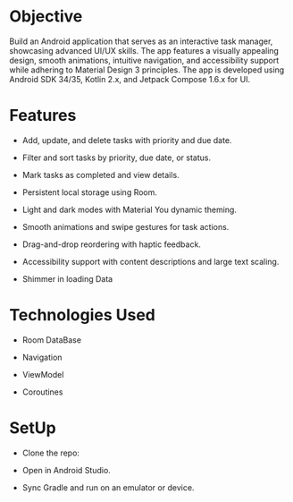 # Objective
Build an Android application that serves as an interactive task manager, showcasing advanced UI/UX skills. 
The app features a visually appealing design, smooth animations, intuitive navigation, and accessibility support while adhering to Material Design 3 principles. 
The app is developed using Android SDK 34/35, Kotlin 2.x, and Jetpack Compose 1.6.x for UI.

# Features
- Add, update, and delete tasks with priority and due date.

- Filter and sort tasks by priority, due date, or status.

- Mark tasks as completed and view details.

- Persistent local storage using Room.

- Light and dark modes with Material You dynamic theming.

- Smooth animations and swipe gestures for task actions.

- Drag-and-drop reordering with haptic feedback.

- Accessibility support with content descriptions and large text scaling.
  
- Shimmer in loading Data

# Technologies Used
- Room DataBase
  
- Navigation
  
- ViewModel
  
- Coroutines

# SetUp 
- Clone the repo:

- Open in Android Studio.

- Sync Gradle and run on an emulator or device.

